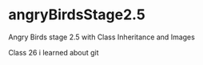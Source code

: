 # angryBirdsStage2.5
Angry Birds stage 2.5 with Class Inheritance and Images

Class 26 
i learned about git
